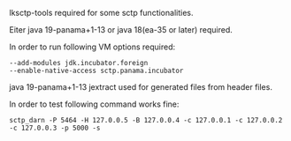 lksctp-tools required for some sctp functionalities.

Eiter java 19-panama+1-13 or java 18(ea-35 or later) required.

In order to run following VM options required: 

    --add-modules jdk.incubator.foreign
    --enable-native-access sctp.panama.incubator

java 19-panama+1-13 jextract used for generated files from header files.

In order to test following command works fine:

    sctp_darn -P 5464 -H 127.0.0.5 -B 127.0.0.4 -c 127.0.0.1 -c 127.0.0.2 -c 127.0.0.3 -p 5000 -s 

